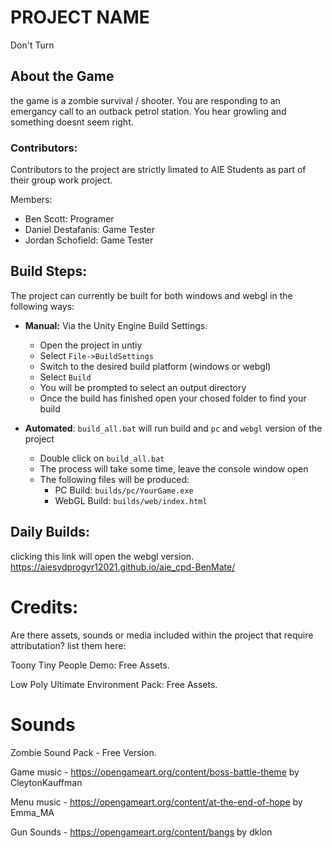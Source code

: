 # PROJECT NAME
Don't Turn

## About the Game
the game is a zombie survival / shooter. You are responding to an emergancy call to an outback petrol station. You hear growling and something doesnt seem right.

### Contributors:
Contributors to the project are strictly limated to AIE Students as part of their group work project.

Members:
- Ben Scott: Programer
- Daniel Destafanis: Game Tester
- Jordan Schofield: Game Tester

## Build Steps:
The project can currently be built for both windows and webgl in the following ways:

* **Manual:** Via the Unity Engine Build Settings.
  * Open the project in untiy
  * Select `File->BuildSettings`
  * Switch to the desired build platform (windows or webgl)
  * Select `Build`
  * You will be prompted to select an output directory
  * Once the build has finished open your chosed folder to find your build

* **Automated**: `build_all.bat` will run build and `pc` and `webgl` version of the project
  * Double click on `build_all.bat`
  * The process will take some time, leave the console window open
  * The following files will be produced:
    * PC Build: `builds/pc/YourGame.exe` 
    * WebGL Build: `builds/web/index.html`

## Daily Builds:
clicking this link will open the webgl version.
https://aiesydprogyr12021.github.io/aie_cpd-BenMate/

# Credits:
 Are there assets, sounds or media included within the project that require attributation? list them here:

 Toony Tiny People Demo: Free Assets.

 Low Poly Ultimate Environment Pack: Free Assets.

# Sounds

 Zombie Sound Pack - Free Version.

 Game music - https://opengameart.org/content/boss-battle-theme by CleytonKauffman

 Menu music - https://opengameart.org/content/at-the-end-of-hope by Emma_MA

 Gun Sounds - https://opengameart.org/content/bangs by dklon